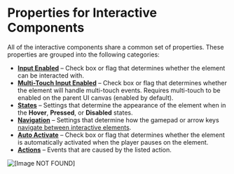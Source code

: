 # Properties for Interactive Components<a name="ui-editor-components-interactive-properties"></a>

All of the interactive components share a common set of properties\. These properties are grouped into the following categories:
+ [**Input Enabled**](ui-editor-components-interactive-properties-input.md) – Check box or flag that determines whether the element can be interacted with\.
+ [**Multi\-Touch Input Enabled**](ui-editor-components-interactive-properties-multitouch-input.md) – Check box or flag that determines whether the element will handle multi\-touch events\. Requires multi\-touch to be enabled on the parent UI canvas \(enabled by default\)\.
+ [**States**](ui-editor-components-interactive-properties-states.md) – Settings that determine the appearance of the element when in the **Hover**, **Pressed**, or **Disabled** states\.
+ [**Navigation**](ui-editor-components-interactive-properties-navigation.md) – Settings that determine how the gamepad or arrow keys [navigate between interactive elements](ui-editor-components-firstfocus.md)\.
+ [**Auto Activate**](ui-editor-components-autoactivate.md) – Check box or flag that determines whether the element is automatically activated when the player pauses on the element\.
+ [**Actions**](ui-editor-components-actions.md) – Events that are caused by the listed action\.

![\[Image NOT FOUND\]](http://docs.aws.amazon.com/lumberyard/latest/userguide/images/ui-editor-components-interactive-properties.png)